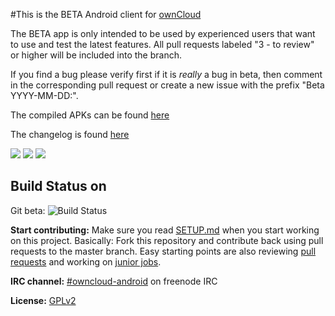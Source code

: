 #This is the BETA Android client for [ownCloud][0]

The BETA app is only intended to be used by experienced users that want to use and test the latest features.
All pull requests labeled "3 - to review" or higher will be included into the branch.

If you find a bug please verify first if it is *really* a bug in beta, then comment in the corresponding pull request or create a new issue with the prefix "Beta YYYY-MM-DD:".

The compiled APKs can be found [here][2]

The changelog is found [here][3]

[![](https://lh3.googleusercontent.com/dJv5wNQ-_pm8QR25lbcwrSAJ_8TPDlk4z9B5CADN40A9KWWoDmGuchK3rMkKthBBTw=h500)](https://play.google.com/store/apps/details?id=com.owncloud.android) [![](https://lh3.googleusercontent.com/v8I1GBePMpg-68TTTcal2LrNLHK1dmKWULxpNgZyGPu0LpXkbUWZooKiLrw331z9Q-c=h500)](https://play.google.com/store/apps/details?id=com.owncloud.android) [![](https://lh3.googleusercontent.com/NsSPoFha6hqyukQKAKSZWPNo_vt6gshMBlHjnlpowUCHO8-ZLjeslPh82nAttoA-Au8=h500)](https://play.google.com/store/apps/details?id=com.owncloud.android)

## Build Status on
Git beta: ![Build Status](https://api.travis-ci.org/owncloud/android.svg?branch=beta)

**Start contributing:** Make sure you read [SETUP.md](https://github.com/owncloud/android/blob/master/SETUP.md) when you start working on this project. Basically: Fork this repository and contribute back using pull requests to the master branch.
Easy starting points are also reviewing [pull requests](https://github.com/owncloud/android/pulls) and working on [junior jobs](https://github.com/owncloud/android/issues?q=is%3Aopen+is%3Aissue+label%3A%22Junior+Job%22).

**IRC channel:** [#owncloud-android](https://webchat.freenode.net/?channels=owncloud-android) on freenode IRC

[0]: https://github.com/owncloud/core
[1]: https://github.com/owncloud/android/blob/master/SETUP.md
[2]: https://github.com/owncloud/android/tree/beta/apks/
[3]: https://github.com/owncloud/android/blob/beta/CHANGELOG.md

**License:** [GPLv2](https://github.com/owncloud/android/blob/master/LICENSE.txt)
